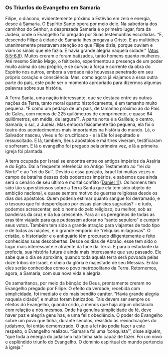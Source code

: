 ### Os Triunfos do Evangelho em Samaria 

Filipe, o diácono, evidentemente próximo a Estêvão em zelo e energia, desce à Samaria. O Espírito Santo opera por meio dele. Na sabedoria dos caminhos do Senhor, a desprezada Samaria é o primeiro lugar, fora da Judeia, onde o Evangelho foi pregado por Suas testemunhas escolhidas. “E, descendo Filipe à cidade de Samaria lhes pregava a Cristo. E as multidões unanimemente prestavam atenção ao que Filipe dizia, porque ouviam e viam os sinais que ele fazia. E havia grande alegria naquela cidade.” ([Atos 8:5-6,8](http://bibliaonline.com.br/acf/atos/8/5-6,8)). Muitos creram e foram batizados, tanto homens quanto mulheres. Até mesmo Simão Mago, o feiticeiro, experimentou a presença de um poder muito acima do seu próprio, e se curvou à força e corrente da obra do Espírito nos outros, embora a verdade não houvesse penetrado em seu próprio coração e consciência. Mas, como agora já viajamos a essa outra parte do país, este pode ser o momento apropriado para dizermos algumas palavras sobre sua história.

A Terra Santa, uma nação interessante, que se destaca entre as outras nações da Terra, tanto moral quanto historicamente, é em tamanho muito pequena. “É como um pedaço de um país, de tamanho próximo ao do País de Gales, com menos de 225 quilômetros de comprimento, e quase 64 quilômetros, em média, de largura”1\. A parte norte é a Galileia; o centro, Samaria; o sul, a Judeia. Mas embora fisicamente tão pequena, ela foi o teatro dos acontecimentos mais importantes na história do mundo. Lá, o Salvador nasceu, viveu e foi crucificado - e lá Ele foi sepultado e ressuscitado. E lá, também, Seus apóstolos e mártires viveram, testificaram e sofreram. E lá o evangelho foi pregado pela primeira vez, e lá a primeira igreja foi plantada.

A terra ocupada por Israel se encontra entre os antigos impérios da Assíria e do Egito. Daí a frequente referência no Antigo Testamento ao “rei do Norte” e ao “rei do Sul”. Devido a essa posição, Israel foi muitas vezes o campo de batalha desses dois poderosos impérios, e sabemos que ainda será o cenário de seu último e mortal conflito ([Daniel 11](http://bibliaonline.com.br/acf/dn/11)). Os homens têm sido tão supersticiosos sobre a Terra Santa que ela tem sido objeto de ambição nacional, e quase sempre motivo de guerras religiosas desde os dias dos apóstolos. Quem poderia estimar quanto sangue foi derramado, e o tesouro que foi desperdiçado por essas planícies sagradas? - e tudo, podemos acrescentar, sob o nome do zelo religioso, ou melhor, sob as bandeiras da cruz e da lua crescente. Para ali os peregrinos de todas as eras têm viajado para que pudessem adorar no “santo sepulcro” e cumprir seus votos. Também tem sido a grande atração para viajantes de todo tipo e de todas as nações, e o grande empório de “relíquias milagrosas”. O cristão, o historiador e o antiquário têm procurado diligentemente e feito conhecidas suas descobertas. Desde os dias de Abraão, esse tem sido o lugar mais interessante e atraente da face da Terra. E para o estudante da profecia, sua história futura é ainda mais interessante que seu passado. Ele sabe que o dia se aproxima, quando toda aquela terra será povoada pelas doze tribos de Israel, e cheia da glória e majestade de seu Messias. Então eles serão conhecidos como o povo metropolitano da Terra. Retornemos, agora, a Samaria, com sua nova vida e alegria.

Os samaritanos, por meio da bênção de Deus, prontamente creram no Evangelho pregado por Filipe. O efeito da verdade, recebida com simplicidade, foi imediato e do mais bendito caráter. “Havia grande alegria naquela cidade”, e muitos foram batizados. Tais devem ser sempre os efeitos do Evangelho, quando crido, a menos que haja algum obstáculo com relação a nós mesmos. Onde há genuína simplicidade de fé, deve haver paz e alegria genuínas, e uma feliz obediência. O poder do Evangelho sobre um povo que tinha, durante séculos, resistido às reivindicações do judaísmo, foi então demonstrado. O que a lei não podia fazer a este respeito, o Evangelho realizou. “Samaria foi uma ’conquista”’, disse alguém, “que toda a energia do judaísmo não tinha sido capaz de fazer. Foi um novo e esplêndido triunfo do Evangelho. O domínio espiritual do mundo pertencia à igreja.”